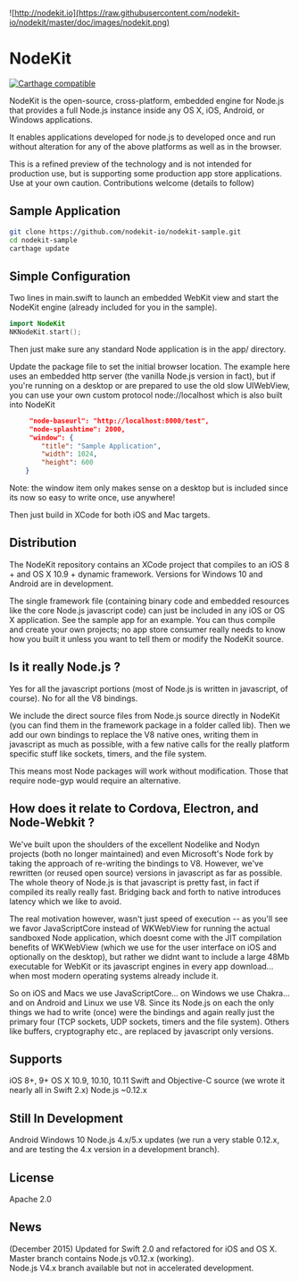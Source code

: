 ![http://nodekit.io](https://raw.githubusercontent.com/nodekit-io/nodekit/master/doc/images/nodekit.png)

# NodeKit

[![Carthage compatible](https://img.shields.io/badge/Carthage-compatible-4BC51D.svg?style=flat)](https://github.com/Carthage/Carthage)

NodeKit is the open-source, cross-platform, embedded engine for Node.js that provides a full Node.js instance inside any OS X, iOS, Android, or Windows applications.

It enables applications developed for node.js to developed once and run without alteration for any of the above platforms as well as in the browser.

This is a refined preview of the technology and is not intended for production use, but is supporting some production app store applications.  Use at your own caution.  Contributions welcome (details to follow)


## Sample Application

``` bash
git clone https://github.com/nodekit-io/nodekit-sample.git
cd nodekit-sample
carthage update
```

## Simple Configuration

Two lines in main.swift to launch an embedded WebKit view and start the NodeKit engine (already included for you in the sample).   

``` swift
import NodeKit
NKNodeKit.start();
```

Then just make sure any standard Node application is in the app/ directory.

Update the package file to set the initial browser location.  The example here uses an embedded http server (the vanilla Node.js version in fact), but if you're running on a desktop or are prepared to use the old slow UIWebView, you can use your own custom protocol node://localhost  which is also built into NodeKit

``` json
     "node-baseurl": "http://localhost:8000/test",
     "node-splashtime": 2000,
     "window": {
        "title": "Sample Application",
        "width": 1024,
        "height": 600
    }
```

Note: the window item only makes sense on a desktop but is included since its now so easy to write once, use anywhere!

Then just build in XCode for both iOS and Mac targets.
   

## Distribution

The NodeKit repository contains an XCode project that compiles to an iOS 8 + and OS X 10.9 + dynamic framework.  Versions for Windows 10 and Android are in development.

The single framework file (containing binary code and embedded resources like the core Node.js javascript code) can just be included in any iOS or OS X application.    See the sample app for an example.   You can thus compile and create your own projects;  no app store consumer really needs to know how you built it unless you want to tell them or modify the NodeKit source. 

## Is it really Node.js ?

Yes for all the javascript portions (most of Node.js is written in javascript, of course).  No for all the V8 bindings.  

We include the direct source files from Node.js source directly in NodeKit (you can find them in the framework package in a folder called lib).  Then we add our own bindings to replace the V8 native ones, writing them in javascript as much as possible, with a few native calls for the really platform specific stuff like sockets, timers, and the file system.

This means most Node packages will work without modification.  Those that require node-gyp would require an alternative. 

## How does it relate to Cordova, Electron, and Node-Webkit ? 

We've built upon the shoulders of the excellent Nodelike and Nodyn projects (both no longer maintained) and even Microsoft's Node fork  by taking the approach of re-writing the bindings to V8.  However, we've rewritten (or reused open source) versions in javascript as far as possible.  The whole theory of Node.js is that javascript is pretty fast, in fact if compiled its really really fast.  Bridging back and forth to native introduces latency which we like to avoid.

The real motivation however, wasn't just speed of execution -- as you'll see we favor JavaScriptCore instead of WKWebView for running the actual sandboxed Node application, which doesnt come with the JIT compilation benefits of WKWebView (which we use for the user interface on iOS and optionally on the desktop), but rather we didnt want to include a large 48Mb executable for WebKit or its javascript engines in every app download... when most modern operating systems already include it.

So on iOS and Macs we use JavaScriptCore... on Windows we use Chakra... and on Android and Linux we use V8.   Since its Node.js on each the only things we had to write (once) were the bindings and again really just the primary four (TCP sockets, UDP sockets, timers and the file system).  Others like buffers, cryptography etc., are replaced by javascript only versions.

## Supports

iOS 8+, 9+
OS X 10.9, 10.10, 10.11
Swift and Objective-C source (we wrote it nearly all in Swift 2.x)
Node.js ~0.12.x

## Still In Development

Android
Windows 10
Node.js 4.x/5.x updates (we run a very stable 0.12.x, and are testing the 4.x version in a development branch).

## License

Apache 2.0


## News

(December 2015) Updated for Swift 2.0 and refactored for iOS and OS X.
Master branch contains Node.js v0.12.x (working).   
Node.js V4.x branch available but not in accelerated development.


